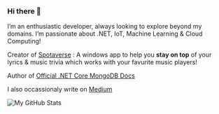### Hi there 👋

I’m an enthusiastic developer, always looking to explore beyond my domains. I’m passionate
about .NET, IoT, Machine Learning & Cloud Computing!

Creator of [Spotaverse](https://www.microsoft.com/store/productId/9P0SV62435TW) : A windows app to help you **stay on top** of your lyrics & music trivia which works with your favurite music players!

Author of [Official .NET Core MongoDB Docs](https://docs.microsoft.com/en-us/aspnet/core/tutorials/first-mongo-app?view=aspnetcore-3.1&tabs=visual-studio)

I also occassionaly write on [Medium](https://medium.com/@K2Prk)

![My GitHub Stats](https://github-readme-stats.vercel.app/api?username=prkhandelwal&show_icons=true_color=fff&icon_color=037AFE&text_color=000000&bg_color=ffffff)

<!--
**prkhandelwal/prkhandelwal** is a ✨ _special_ ✨ repository because its `README.md` (this file) appears on your GitHub profile.

Here are some ideas to get you started:

- 🔭 I’m currently working on ...
- 🌱 I’m currently learning ...
- 👯 I’m looking to collaborate on ...
- 🤔 I’m looking for help with ...
- 💬 Ask me about ...
- 📫 How to reach me: ...
- 😄 Pronouns: ...
- ⚡ Fun fact: ...
-->
